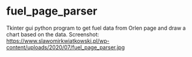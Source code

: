 # fuel_page_parser
Tkinter gui python program to get fuel data from Orlen page and draw a chart based on the data.
Screenshot: https://www.slawomirkwiatkowski.pl/wp-content/uploads/2020/07/fuel_page_parser.jpg
